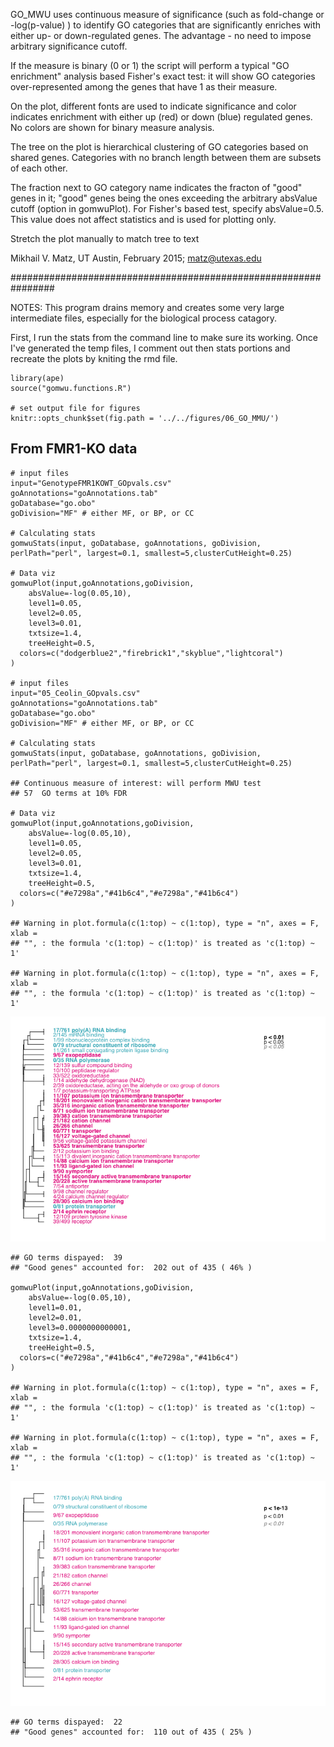 GO\_MWU uses continuous measure of significance (such as fold-change or
-log(p-value) ) to identify GO categories that are significantly
enriches with either up- or down-regulated genes. The advantage - no
need to impose arbitrary significance cutoff.

If the measure is binary (0 or 1) the script will perform a typical "GO
enrichment" analysis based Fisher's exact test: it will show GO
categories over-represented among the genes that have 1 as their
measure.

On the plot, different fonts are used to indicate significance and color
indicates enrichment with either up (red) or down (blue) regulated
genes. No colors are shown for binary measure analysis.

The tree on the plot is hierarchical clustering of GO categories based
on shared genes. Categories with no branch length between them are
subsets of each other.

The fraction next to GO category name indicates the fracton of "good"
genes in it; "good" genes being the ones exceeding the arbitrary
absValue cutoff (option in gomwuPlot). For Fisher's based test, specify
absValue=0.5. This value does not affect statistics and is used for
plotting only.

Stretch the plot manually to match tree to text

Mikhail V. Matz, UT Austin, February 2015; <matz@utexas.edu>

################################################################ 

NOTES: This program drains memory and creates some very large
intermediate files, especially for the biological process catagory.

First, I run the stats from the command line to make sure its working.
Once I've generated the temp files, I comment out then stats portions
and recreate the plots by kniting the rmd file.

    library(ape)
    source("gomwu.functions.R")

    # set output file for figures 
    knitr::opts_chunk$set(fig.path = '../../figures/06_GO_MMU/')

From FMR1-KO data
-----------------

    # input files
    input="GenotypeFMR1KOWT_GOpvals.csv" 
    goAnnotations="goAnnotations.tab" 
    goDatabase="go.obo" 
    goDivision="MF" # either MF, or BP, or CC

    # Calculating stats
    gomwuStats(input, goDatabase, goAnnotations, goDivision, perlPath="perl", largest=0.1, smallest=5,clusterCutHeight=0.25)  

    # Data viz
    gomwuPlot(input,goAnnotations,goDivision,
        absValue=-log(0.05,10),  
        level1=0.05, 
        level2=0.05, 
        level3=0.01, 
        txtsize=1.4,    
        treeHeight=0.5, 
      colors=c("dodgerblue2","firebrick1","skyblue","lightcoral") 
    )

    # input files
    input="05_Ceolin_GOpvals.csv" 
    goAnnotations="goAnnotations.tab" 
    goDatabase="go.obo" 
    goDivision="MF" # either MF, or BP, or CC

    # Calculating stats
    gomwuStats(input, goDatabase, goAnnotations, goDivision, perlPath="perl", largest=0.1, smallest=5,clusterCutHeight=0.25)  

    ## Continuous measure of interest: will perform MWU test
    ## 57  GO terms at 10% FDR

    # Data viz
    gomwuPlot(input,goAnnotations,goDivision,
        absValue=-log(0.05,10),  
        level1=0.05, 
        level2=0.05, 
        level3=0.01, 
        txtsize=1.4,    
        treeHeight=0.5, 
      colors=c("#e7298a","#41b6c4","#e7298a","#41b6c4") 
    )

    ## Warning in plot.formula(c(1:top) ~ c(1:top), type = "n", axes = F, xlab =
    ## "", : the formula 'c(1:top) ~ c(1:top)' is treated as 'c(1:top) ~ 1'

    ## Warning in plot.formula(c(1:top) ~ c(1:top), type = "n", axes = F, xlab =
    ## "", : the formula 'c(1:top) ~ c(1:top)' is treated as 'c(1:top) ~ 1'

![](../../figures/06_GO_MMU/Ceolin_GOpvals-1.png)

    ## GO terms dispayed:  39 
    ## "Good genes" accounted for:  202 out of 435 ( 46% )

    gomwuPlot(input,goAnnotations,goDivision,
        absValue=-log(0.05,10),  
        level1=0.01, 
        level2=0.01, 
        level3=0.0000000000001, 
        txtsize=1.4,    
        treeHeight=0.5, 
      colors=c("#e7298a","#41b6c4","#e7298a","#41b6c4") 
    )

    ## Warning in plot.formula(c(1:top) ~ c(1:top), type = "n", axes = F, xlab =
    ## "", : the formula 'c(1:top) ~ c(1:top)' is treated as 'c(1:top) ~ 1'

    ## Warning in plot.formula(c(1:top) ~ c(1:top), type = "n", axes = F, xlab =
    ## "", : the formula 'c(1:top) ~ c(1:top)' is treated as 'c(1:top) ~ 1'

![](../../figures/06_GO_MMU/Ceolin_GOpvals-2.png)

    ## GO terms dispayed:  22 
    ## "Good genes" accounted for:  110 out of 435 ( 25% )
